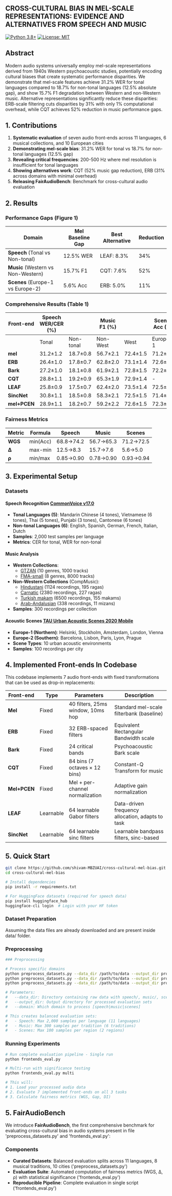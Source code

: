 ## CROSS-CULTURAL BIAS IN MEL-SCALE REPRESENTATIONS: EVIDENCE AND ALTERNATIVES FROM SPEECH AND MUSIC

[![Python 3.8+](https://img.shields.io/badge/python-3.8+-blue.svg)](https://www.python.org/downloads/)
[![License: MIT](https://img.shields.io/badge/License-MIT-yellow.svg)](https://opensource.org/licenses/MIT)

## Abstract
Modern audio systems universally employ mel-scale representations derived from 1940s Western psychoacoustic studies, potentially encoding cultural biases that create systematic performance disparities. We demonstrate that mel-scale features achieve 31.2% WER for tonal languages compared to 18.7% for non-tonal languages (12.5% absolute gap), and show 15.7% F1 degradation between Western and non-Western music. Alternative representations significantly reduce these disparities: ERB-scale filtering cuts disparities by 31% with only 1% computational overhead, while CQT achieves 52% reduction in music performance gaps.

## 1. Contributions

1. **Systematic evaluation** of seven audio front-ends across 11 languages, 6 musical collections, and 10 European cities
2. **Demonstrating mel-scale bias**: 31.2% WER for tonal vs 18.7% for non-tonal languages (12.5% gap)
3. **Revealing critical frequencies**: 200-500 Hz where mel resolution is insufficient for tonal languages
4. **Showing alternatives work**: CQT (52% music gap reduction), ERB (31% across domains with minimal overhead)
5. **Releasing FairAudioBench**: Benchmark for cross-cultural audio evaluation

## 2. Results

### Performance Gaps (Figure 1)

| Domain | Mel Baseline Gap | Best Alternative | Reduction |
|--------|------------------|------------------|-----------|
| **Speech** (Tonal vs Non-tonal) | 12.5% WER | LEAF: 8.3% | 34% |
| **Music** (Western vs Non-Western) | 15.7% F1 | CQT: 7.6% | 52% |
| **Scenes** (Europe-1 vs Europe-2) | 5.6% Acc | ERB: 5.0% | 11% |

### Comprehensive Results (Table 1)

| Front-end | Speech WER/CER (%) |  | Music F1 (%) |  | Scenes Acc (%) |  | Overhead |
|-----------|---------|----------|--------|--------|----------|----------|----------|
|           | Tonal | Non-tonal | Non-West | West | Europe-1 | Europe-2 |          |
| **mel** | 31.2±1.2 | 18.7±0.8 | 56.7±2.1 | 72.4±1.5 | 71.2±1.4 | 76.8±1.2 | 1.00× |
| **ERB** | 26.4±1.0 | 17.8±0.7 | 62.8±2.0 | 73.1±1.4 | 72.6±1.3 | 77.2±1.1 | 1.01× |
| **Bark** | 27.2±1.0 | 18.1±0.8 | 61.9±2.1 | 72.8±1.5 | 72.2±1.3 | 76.9±1.2 | 1.01× |
| **CQT** | 28.8±1.1 | 19.2±0.9 | 65.3±1.9 | 72.9±1.4 | - | - | 1.15× |
| **LEAF** | 25.8±0.9 | 17.5±0.7 | 62.4±2.0 | 73.5±1.4 | 72.5±1.3 | 77.5±1.1 | 1.08× |
| **SincNet** | 30.8±1.1 | 18.5±0.8 | 58.3±2.1 | 72.5±1.5 | 71.4±1.3 | 76.9±1.2 | 1.06× |
| **mel+PCEN** | 28.9±1.1 | 18.2±0.7 | 59.2±2.2 | 72.6±1.5 | 72.3±1.3 | 77.1±1.1 | 1.04× |

### Fairness Metrics

| Metric | Formula | Speech | Music | Scenes |
|--------|---------|--------|-------|--------|
| **WGS** | min(Acc) | 68.8→74.2 | 56.7→65.3 | 71.2→72.5 |
| **Δ** | max-min | 12.5→8.3 | 15.7→7.6 | 5.6→5.0 |
| **ρ** | min/max | 0.85→0.90 | 0.78→0.90 | 0.93→0.94 |

## 3. Experimental Setup

### Datasets

#### Speech Recognition [CommonVoice v17.0](https://huggingface.co/datasets/mozilla-foundation/common_voice_17_0)
- **Tonal Languages (5)**: Mandarin Chinese (4 tones), Vietnamese (6 tones), Thai (5 tones), Punjabi (3 tones), Cantonese (6 tones)
- **Non-tonal Languages (6)**: English, Spanish, German, French, Italian, Dutch
- **Samples**: 2,000 test samples per language
- **Metrics**: CER for tonal, WER for non-tonal

#### Music Analysis
- **Western Collections**: 
  - [GTZAN](https://www.kaggle.com/datasets/andradaolteanu/gtzan-dataset-music-genre-classification) (10 genres, 1000 tracks)
  - [FMA-small](https://os.unil.cloud.switch.ch/fma/fma_small.zip) (8 genres, 8000 tracks)
- **Non-Western Collections** (CompMusic):
  - [Hindustani](https://www.kaggle.com/datasets/kcwaghmarewaghmare/indian-music-raga) (1124 recordings, 195 ragas)
  - [Carnatic](https://www.kaggle.com/datasets/desolationofsmaug/saraga-carnatic-music-dataset) (2380 recordings, 227 ragas)
  - [Turkish makam](https://zenodo.org/records/1283350/files/turkish_sarki_vocal_v2.0.zip?download=1) (6500 recordings, 155 makams)
  - [Arab-Andalusian](https://zenodo.org/records/1291776) (338 recordings, 11 mizans)
- **Samples**: 300 recordings per collection

#### Acoustic Scenes [TAU Urban Acoustic Scenes 2020 Mobile](https://zenodo.org/records/3819968)
- **Europe-1 (Northern)**: Helsinki, Stockholm, Amsterdam, London, Vienna
- **Europe-2 (Southern)**: Barcelona, Lisbon, Paris, Lyon, Prague
- **Scene Types**: 10 urban acoustic environments
- **Samples**: 100 recordings per city

## 4. Implemented Front-ends In Codebase

This codebase implements 7 audio front-ends with fixed transformations that can be used as drop-in replacements:

| Front-end | Type | Parameters | Description |
|-----------|------|------------|-------------|
| **Mel** | Fixed | 40 filters, 25ms window, 10ms hop | Standard mel-scale filterbank (baseline) |
| **ERB** | Fixed | 32 ERB-spaced filters | Equivalent Rectangular Bandwidth scale |
| **Bark** | Fixed | 24 critical bands | Psychoacoustic Bark scale |
| **CQT** | Fixed | 84 bins (7 octaves × 12 bins) | Constant-Q Transform for music |
| **Mel+PCEN** | Fixed | Mel + per-channel normalization | Adaptive gain normalization |
| **LEAF** | Learnable | 64 learnable Gabor filters | Data-driven frequency allocation, adapts to task |
| **SincNet** | Learnable | 64 learnable sinc filters | Learnable bandpass filters, sinc-based |

## 5. Quick Start

```bash
git clone https://github.com/shivam-MBZUAI/cross-cultural-mel-bias.git
cd cross-cultural-mel-bias

# Install dependencies
pip install -r requirements.txt

# For HuggingFace datasets (required for speech data)
pip install huggingface_hub
huggingface-cli login  # Login with your HF token
```

### Dataset Preparation
Assuming the data files are already downloaded and are present inside data/ folder.

### Preprocessing

```bash
### Preprocessing

# Process specific domains
python preprocess_datasets.py --data_dir /path/to/data --output_dir processed_data --domain speech
python preprocess_datasets.py --data_dir /path/to/data --output_dir processed_data --domain music
python preprocess_datasets.py --data_dir /path/to/data --output_dir processed_data --domain scenes

# Parameters:
#   --data_dir: Directory containing raw data with speech/, music/, scenes/ subdirectories
#   --output_dir: Output directory for processed evaluation sets
#   --domain: Which domain to process [speech|music|scenes]

# This creates balanced evaluation sets:
#   - Speech: Max 2,000 samples per language (11 languages)
#   - Music: Max 300 samples per tradition (6 traditions)
#   - Scenes: Max 100 samples per region (2 regions)
```

### Running Experiments

```bash
# Run complete evaluation pipeline - Single run
python frontends_eval.py

# Multi-run with significance testing
python frontends_eval.py multi

# This will:
# 1. Load your processed audio data
# 2. Evaluate 7 implemented front-ends on all 3 tasks  
# 3. Calculate fairness metrics (WGS, Gap, DI)
```

## 5. FairAudioBench

We introduce **FairAudioBench**, the first comprehensive benchmark for evaluating cross-cultural bias in audio systems present in file 'preprocess_datasets.py' and 'frontends_eval.py':

### Components

- **Curated Datasets**: Balanced evaluation splits across 11 languages, 8 musical traditions, 10 cities ('preprocess_datasets.py')
- **Evaluation Suite**: Automated computation of fairness metrics (WGS, Δ, ρ) with statistical significance ('frontends_eval.py')
- **Reproducible Pipeline**: Complete evaluation in single script ('frontends_eval.py')
